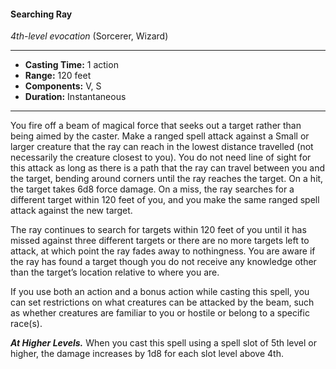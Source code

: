#### Searching Ray
*4th-level evocation* (Sorcerer, Wizard)
___
- **Casting Time:** 1 action
- **Range:** 120 feet
- **Components:** V, S
- **Duration:** Instantaneous
---
You fire off a beam of magical force that seeks out a target rather than being aimed by the caster. Make a ranged spell attack against a Small or larger creature that the ray can reach in the lowest distance travelled (not necessarily the creature closest to you). You do not need line of sight for this attack as long as there is a path that the ray can travel between you and the target, bending around corners until the ray reaches the target. On a hit, the target takes 6d8 force damage. On a miss, the ray searches for a different target within 120 feet of you, and you make the same ranged spell attack against the new target.

The ray continues to search for targets within 120 feet of you until it has missed against three different targets or there are no more targets left to attack, at which point the ray fades away to nothingness. You are aware if the ray has found a target though you do not receive any knowledge other than the target’s location relative to where you are.

If you use both an action and a bonus action while casting this spell, you can set restrictions on what creatures can be attacked by the beam, such as whether creatures are familiar to you or hostile or belong to a specific race(s).

***At Higher Levels.*** When you cast this spell using a spell slot of 5th level or higher, the damage increases by 1d8 for each slot level above 4th.
